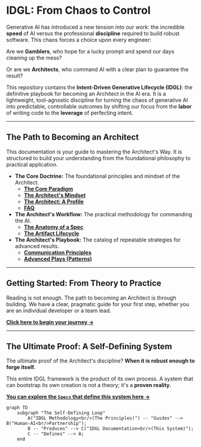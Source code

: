# IDGL: From Chaos to Control

Generative AI has introduced a new tension into our work: the incredible **speed** of AI versus the professional **discipline** required to build robust software. This chaos forces a choice upon every engineer:

Are we **Gamblers**, who hope for a lucky prompt and spend our days cleaning up the mess?

Or are we **Architects**, who command AI with a clear plan to guarantee the result?

This repository contains the **Intent-Driven Generative Lifecycle (IDGL)**: the definitive playbook for becoming an Architect in the AI era. It is a lightweight, tool-agnostic discipline for turning the chaos of generative AI into predictable, controllable outcomes by shifting our focus from the **labor** of writing code to the **leverage** of perfecting intent.

---

## The Path to Becoming an Architect
This documentation is your guide to mastering the Architect's Way. It is structured to build your understanding from the foundational philosophy to practical application.

*   **The Core Doctrine:** The foundational principles and mindset of the Architect.
    *   **[The Core Paradigm](./00-core.md)**
    *   **[The Architect's Mindset](./00-idgl-philosophy.md)**
    *   **[The Architect: A Profile](./06-the-architect-profile.md)**
    *   **[FAQ](./07-faq.md)**
*   **The Architect's Workflow:** The practical methodology for commanding the AI.
    *   **[The Anatomy of a Spec](./02-anatomy-of-a-spec.md)**
    *   **[The Artifact Lifecycle](./03-the-artifact-lifecycle.md)**
*   **The Architect's Playbook:** The catalog of repeatable strategies for advanced results.
    *   **[Communication Principles](./04-communication-principles.md)**
    *   **[Advanced Plays (Patterns)](./05-patterns.md)**

---

## Getting Started: From Theory to Practice
Reading is not enough. The path to becoming an Architect is through building. We have a clear, pragmatic guide for your first step, whether you are an individual developer or a team lead.

**[Click here to begin your journey →](./GETTING-STARTED.md)**

---

## The Ultimate Proof: A Self-Defining System

The ultimate proof of the Architect's discipline? **When it is robust enough to forge itself.**

This entire IDGL framework is the product of its own process. A system that can bootstrap its own creation is not a theory; it's a **proven reality.**

**[You can explore the `Specs` that define this system here →](./meta-specs/)**

```mermaid
graph TD
    subgraph "The Self-Defining Loop"
        A("IDGL Methodology<br/>(The Principles)") -- "Guides" --> B("Human-AI<br/>Partnership");
        B -- "Produces" --> C("IDGL Documentation<br/>(This System)");
        C -- "Defines" --> A;
    end
```

